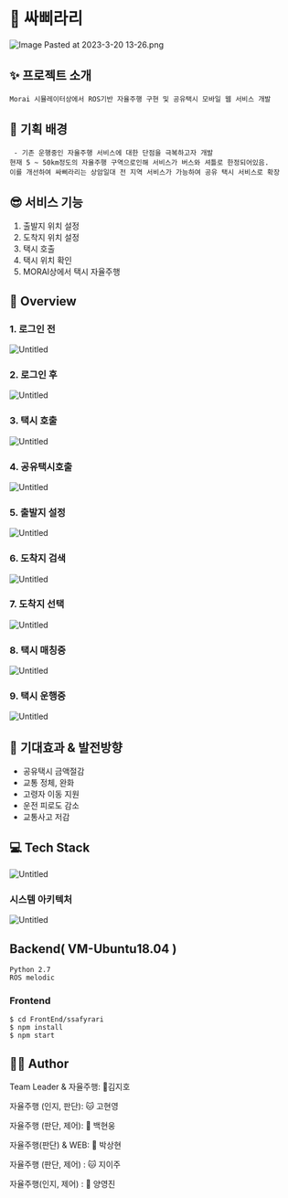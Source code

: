 # 🚖 싸삐라리

![Image Pasted at 2023-3-20 13-26.png](Readme/Image_Pasted_at_2023-3-20_13-26.png)

## ✨ 프로젝트 소개

```
Morai 시뮬레이터상에서 ROS기반 자율주행 구현 및 공유택시 모바일 웹 서비스 개발
```

## 🙂 기획 배경

```
 - 기존 운행중인 자율주행 서비스에 대한 단점을 극복하고자 개발
현재 5 ~ 50km정도의 자율주행 구역으로인해 서비스가 버스와 셔틀로 한정되어있음.
이를 개선하여 싸삐라리는 상암일대 전 지역 서비스가 가능하여 공유 택시 서비스로 확장
```

## 😎 서비스 기능

1. 출발지 위치 설정
2. 도착지 위치 설정
3. 택시 호출
4. 택시 위치 확인
5. MORAI상에서 택시 자율주행

## 👀 Overview

### 1. 로그인 전

![Untitled](Readme/Untitled.png)

### 2. 로그인 후

![Untitled](Readme/Untitled%201.png)

### 3. 택시 호출

![Untitled](Readme/Untitled%202.png)

### 4. 공유택시호출

![Untitled](Readme/Untitled%203.png)

### 5. 출발지 설정

![Untitled](Readme/Untitled%204.png)

### 6. 도착지 검색

![Untitled](Readme/Untitled%205.png)

### 7. 도착지 선택

![Untitled](Readme/Untitled%206.png)

### 8. 택시 매칭중

![Untitled](Readme/Untitled%207.png)

### 9. 택시 운행중

![Untitled](Readme/Untitled%208.png)

## 🦄 기대효과 & 발전방향

- 공유택시 금액절감
- 교통 정체, 완화
- 고령자 이동 지원
- 운전 피로도 감소
- 교통사고 저감

## 💻 Tech Stack

![Untitled](Readme/Untitled%209.png)

### 시스템 아키텍처

![Untitled](Readme/Untitled%2010.png)

## Backend( VM-Ubuntu18.04 )

```
Python 2.7
ROS melodic

```

### Frontend

```
$ cd FrontEnd/ssafyrari
$ npm install
$ npm start

```

## 🤼‍♂️ Author

Team Leader & 자율주행: 🐯김지호

자율주행 (인지, 판단): 🐱 고현영

자율주행 (판단, 제어): 🐶 백현웅

자율주행(판단) & WEB: 🐺 박상현

자율주행 (판단, 제어) : 🐱 지이주

자율주행(인지, 제어) : 🦁 양영진
